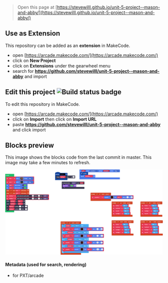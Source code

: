  


> Open this page at [https://stevewilll.github.io/unit-5-project--mason-and-abby/](https://stevewilll.github.io/unit-5-project--mason-and-abby/)

## Use as Extension

This repository can be added as an **extension** in MakeCode.

* open [https://arcade.makecode.com/](https://arcade.makecode.com/)
* click on **New Project**
* click on **Extensions** under the gearwheel menu
* search for **https://github.com/stevewilll/unit-5-project--mason-and-abby** and import

## Edit this project ![Build status badge](https://github.com/stevewilll/unit-5-project--mason-and-abby/workflows/MakeCode/badge.svg)

To edit this repository in MakeCode.

* open [https://arcade.makecode.com/](https://arcade.makecode.com/)
* click on **Import** then click on **Import URL**
* paste **https://github.com/stevewilll/unit-5-project--mason-and-abby** and click import

## Blocks preview

This image shows the blocks code from the last commit in master.
This image may take a few minutes to refresh.

![A rendered view of the blocks](https://github.com/stevewilll/unit-5-project--mason-and-abby/raw/master/.github/makecode/blocks.png)

#### Metadata (used for search, rendering)

* for PXT/arcade
<script src="https://makecode.com/gh-pages-embed.js"></script><script>makeCodeRender("{{ site.makecode.home_url }}", "{{ site.github.owner_name }}/{{ site.github.repository_name }}");</script>
